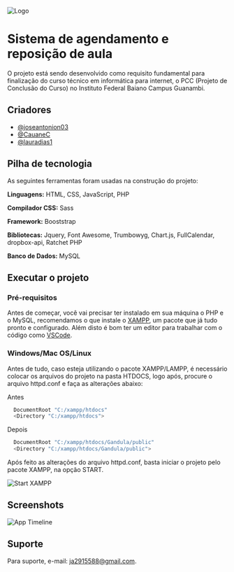 
![Logo](https://gandula.000webhostapp.com/Arquivos/Frame%201058.png)


# Sistema de agendamento e reposição de aula


O projeto está sendo desenvolvido como requisito fundamental para finalização do curso técnico em informática para internet, o PCC (Projeto de Conclusão do Curso) no Instituto Federal Baiano Campus Guanambi.



## Criadores

- [@joseantonion03](https://www.github.com/joseantonion03)
- [@CauaneC](https://www.github.com/CauaneC)
- [@lauradias1](https://www.github.com/lauradias1)


## Pilha de tecnologia

As seguintes ferramentas foram usadas na construção do projeto:

**Linguagens:** HTML, CSS, JavaScript, PHP

**Compilador CSS:** Sass

**Framework:** Booststrap

**Bibliotecas:** Jquery, Font Awesome, Trumbowyg, Chart.js, FullCalendar, dropbox-api, Ratchet PHP

**Banco de Dados:** MySQL


## Executar o projeto

### Pré-requisitos

Antes de começar, você vai precisar ter instalado em sua máquina o PHP e o MySQL, recomendamos o que instale o [XAMPP](https://www.apachefriends.org/index.html), um pacote que já tudo pronto e configurado. Além disto é bom ter um editor para trabalhar com o código como [VSCode](https://code.visualstudio.com/).

### Windows/Mac OS/Linux

Antes de tudo, caso esteja utilizando o pacote XAMPP/LAMPP, é necessário colocar os arquivos do projeto na pasta HTDOCS, logo após, procure o arquivo httpd.conf e faça as alterações abaixo:

Antes
```bash
  DocumentRoot "C:/xampp/htdocs"
  <Directory "C:/xampp/htdocs">
```
Depois
```bash
  DocumentRoot "C:/xampp/htdocs/Gandula/public"
  <Directory "C:/xampp/htdocs/Gandula/public">
```


Após feito as alterações do arquivo httpd.conf, basta iniciar o projeto pelo pacote XAMPP, na opção START.

![Start XAMPP](https://gandula.000webhostapp.com/Arquivos/Captura%20de%20tela%202022-06-05%20231016.png)


## Screenshots

![App Timeline](https://gandula.000webhostapp.com/Arquivos/Captura%20de%20tela%202022-06-05%20232357.png)


## Suporte

Para suporte, e-mail: ja2915588@gmail.com.

